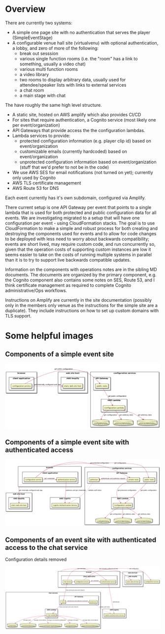 # Overview

There are currently two systems:
- A simple one page site with no authentication that serves the player (SimpleEventStage)
- A configurable venue hall site (virtualvenu) with optional authentication, a lobby, and zero of more of the following:
  - break out sesssion
  - various single function rooms (i.e. the "room" has a link to something, usually a video chat)
  - various multi function rooms
  - a video library
  - two rooms to display arbitrary data, usually used for attendee/speaker lists with links to external services
  - a chat room
  - a main stage with chat
  

The have roughly the same high level structure.

- A static site, hosted on AWS amplify which also provides CI/CD
- For sites that require authentication, a Cognito service (most likely one per event/organization)
- API Gateways that provide access the the configuration lambdas.
- Lambda services to provide:
  - protected configuration information (e.g. player clip id) based on event/organization
  - customizable emails (currently hardcoded) based on event/organization
  - unprotected configuration information based on event/organization (stuff that we'd prefer to not be in the code)
- We use AWS SES for email notifications (not turned on yet); currently only used by Cognito
- AWS TLS certificate management
- AWS Route 53 for DNS

Each event currently has it's own subdomain, configured via Amplify.

There current setup is one API Gateway per event that points to a single lambda that is used for both protected and public configuration data for all events. We are investigating migrated to a setup that will have one configuration per event - using CloudFormation stacks. The goal is to use CloudFormation to make a simple and robust process for both creating and destroying the components used for events and to allow for code changes to be deployed with less need to worry about backwards compatibility; events are short lived, may require custom code, and run concurrently so, given that the operation costs of supporting custom instances are low it seems easier to take on the costs of running multiple systems in parallel than it is to try to support live backwards compatible updates.

Information on the components with operations notes are in the sibling MD documents. The documents are organized by the primary component, e.g.
the Cognito component also contains some notes on SES, Route 53, and I think certificate management as required to complete Cognito administrative/Ops workflows.

Instructions on Amplify are currently in the site documentation (possibly only in the members only venue as the instructions for the simple site are a duplicate). They include instructions on how to set up custom domains with TLS support.


# Some helpful images

## Components of a simple event site


![simple event site](Overview/plantumldiagrams/artefacts/simplesystem.png)

## Components of a simple event site with authenticated access


![authenticated simple event site](Overview/plantumldiagrams/artefacts/simplesystemwithauthentication.png)

## Components of an event site with authenticated access to the chat service

Configuration details removed

![authenticated event site with chat](Overview/plantumldiagrams/artefacts/simpleauthchatsystem.png)







